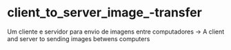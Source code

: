 # client_to_server_image_-transfer
Um cliente e servidor para envio de imagens entre computadores -> A client and server to sending images betwens computers
